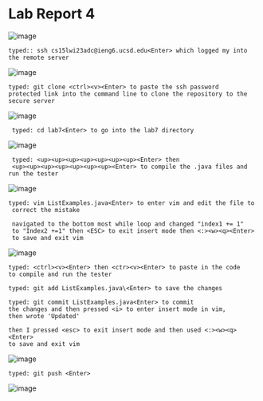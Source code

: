 # Lab Report 4

![image](https://user-images.githubusercontent.com/122497361/221471159-65444ad5-b13c-4659-a9f2-4dbc6486bd2d.png)

```
typed:: ssh cs15lwi23adc@ieng6.ucsd.edu<Enter> which logged my into the remote server
```
![image](https://user-images.githubusercontent.com/122497361/221471327-9e271311-d153-4cbd-8d2a-59b0102ab68b.png)
```
typed: git clone <ctrl><v><Enter> to paste the ssh password 
protected link into the command line to clone the repository to the secure server
```

![image](https://user-images.githubusercontent.com/122497361/221471464-d4d69366-5d60-4383-b845-afc2a84f8c29.png)
```
 typed: cd lab7<Enter> to go into the lab7 directory
 ```

![image](https://user-images.githubusercontent.com/122497361/221471588-21061910-78ee-4e6a-b7da-9fe3a5a34a95.png)
```
 typed: <up><up><up><up><up><up><up><Enter> then 
 <up><up><up><up><up><up><up><Enter> to compile the .java files and run the tester
```

![image](https://user-images.githubusercontent.com/122497361/221471753-0f980281-0d2c-46c4-85e3-8cb9ee5510e8.png)
```
typed: vim ListExamples.java<Enter> to enter vim and edit the file to
 correct the mistake

 navigated to the bottom most while loop and changed "index1 += 1" 
 to "Index2 +=1" then <ESC> to exit insert mode then <:><w><q><Enter> 
 to save and exit vim
```

![image](https://user-images.githubusercontent.com/122497361/221472356-5e3d5914-f8d0-417c-8bad-827a9a9af28a.png)
```
typed: <ctrl><v><Enter> then <ctr><v><Enter> to paste in the code 
to compile and run the tester

typed: git add ListExamples.java\<Enter> to save the changes

typed: git commit ListExamples.java<Enter> to commit 
the changes and then pressed <i> to enter insert mode in vim, 
then wrote 'Updated'

then I pressed <esc> to exit insert mode and then used <:><w><q><Enter> 
to save and exit vim
```

![image](https://user-images.githubusercontent.com/122497361/221473138-671d573a-448a-43c1-87ae-f36687d813b2.png)
```
typed: git push <Enter>
```
![image](https://user-images.githubusercontent.com/122497361/223978938-2568e202-bd0b-4dda-97ad-2950dcf5e317.png)
